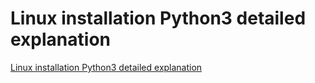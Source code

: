 # Linux installation Python3 detailed explanation
[Linux installation Python3 detailed explanation](https://aiwithcloud.com/2022/09/16/linux_installation_python3_detailed_explanation/)